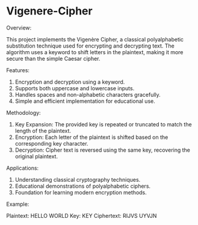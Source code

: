 # Vigenere-Cipher

Overview:

This project implements the Vigenère Cipher, a classical polyalphabetic substitution technique used for encrypting and decrypting text. The algorithm uses a keyword to shift letters in the plaintext, making it more secure than the simple Caesar cipher.

Features:

1. Encryption and decryption using a keyword.
2. Supports both uppercase and lowercase inputs.
3. Handles spaces and non-alphabetic characters gracefully.
4. Simple and efficient implementation for educational use.

Methodology:

1. Key Expansion: The provided key is repeated or truncated to match the length of the plaintext.
2. Encryption: Each letter of the plaintext is shifted based on the corresponding key character.
3. Decryption: Cipher text is reversed using the same key, recovering the original plaintext.

Applications:

1. Understanding classical cryptography techniques.
2. Educational demonstrations of polyalphabetic ciphers.
3. Foundation for learning modern encryption methods.

Example:

Plaintext: HELLO WORLD
Key: KEY
Ciphertext: RIJVS UYVJN
